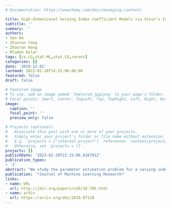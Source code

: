 ```yaml
---
# Documentation: https://wowchemy.com/docs/managing-content/

title: High-dimensional Varying Index Coefficient Models via Stein's Identity
subtitle: ''
summary: ''
authors:
- Sen Na
- Zhuoran Yang
- Zhaoran Wang
- Mladen Kolar
tags: [cs.LG,stat.ML,stat.CO,recent]
categories: []
date: '2019-12-01'
lastmod: 2023-02-28T14:15:06-08:00
featured: false
draft: false

# Featured image
# To use, add an image named `featured.jpg/png` to your page's folder.
# Focal points: Smart, Center, TopLeft, Top, TopRight, Left, Right, BottomLeft, Bottom, BottomRight.
image:
  caption: ''
  focal_point: ''
  preview_only: false

# Projects (optional).
#   Associate this post with one or more of your projects.
#   Simply enter your project's folder or file name without extension.
#   E.g. `projects = ["internal-project"]` references `content/project/deep-learning/index.md`.
#   Otherwise, set `projects = []`.
projects: []
publishDate: '2023-02-28T22:15:06.816791Z'
publication_types:
- '2'
abstract: "We study the parameter estimation problem for a varying index coefficient model in high dimensions. Unlike the most existing works that iteratively estimate the parameters and link functions, based on the generalized Stein's identity, we propose computationally efficient estimators for the high-dimensional parameters without estimating the link functions. We consider two different setups where we either estimate each sparse parameter vector individually or estimate the parameters simultaneously as a sparse or low-rank matrix. For all these cases, our estimators are shown to achieve optimal statistical rates of convergence (up to logarithmic terms in the low-rank setting). Moreover, throughout our analysis, we only require the covariate to satisfy certain moment conditions, which is significantly weaker than the Gaussian or elliptically symmetric assumptions that are commonly made in the existing literature. Finally, we conduct extensive numerical experiments to corroborate the theoretical results."
publication: '*Journal of Machine Learning Research*'
links:
- name: URL
  url: http://jmlr.org/papers/v20/18-705.html
- name: arXiv
  url: https://arxiv.org/abs/1810.07128
---
```

